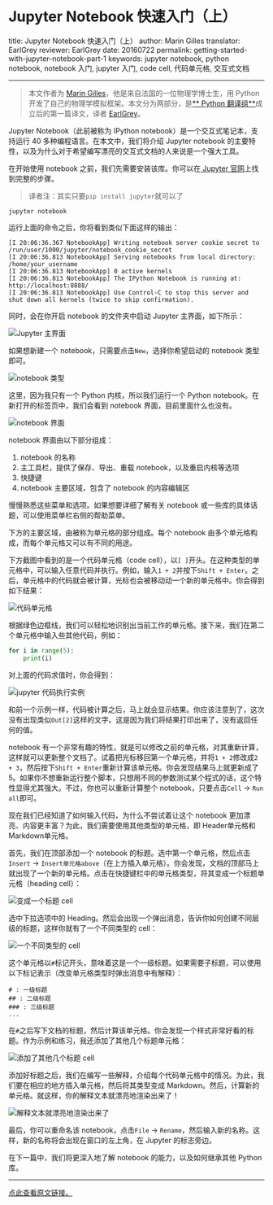 # Jupyter Notebook 快速入门（上）

title: Jupyter Notebook 快速入门（上）
author: Marin Gilles
translator: EarlGrey
reviewer: EarlGrey
date: 20160722
permalink: getting-started-with-jupyter-notebook-part-1
keywords: jupyter notebook, python notebook, notebook 入门, jupyter 入门, code cell, 代码单元格, 交互式文档

***

> 本文作者为 [Marin Gilles](https://www.packtpub.com/books/content/getting-started-jupyter-notebook-part-1)，他是来自法国的一位物理学博士生，用 Python 开发了自己的物理学模拟框架。本文分为两部分，是[** Python 翻译组**](https://github.com/PythonTG/PythonTG)成立后的第一篇译文，译者 [EarlGrey](http://codingpy.com)。

Jupyter Notebook（此前被称为 IPython notebook）是一个交互式笔记本，支持运行 40 多种编程语言。在本文中，我们将介绍 Jupyter notebook 的主要特性，以及为什么对于希望编写漂亮的交互式文档的人来说是一个强大工具。

在开始使用 notebook 之前，我们先需要安装该库。你可以在[ Jupyter 官网](https://jupyter.readthedocs.org/en/latest/install.html)上找到完整的步骤。

> 译者注：其实只要``pip install jupyter``就可以了

```
jupyter notebook
```

运行上面的命令之后，你将看到类似下面这样的输出：

```
[I 20:06:36.367 NotebookApp] Writing notebook server cookie secret to /run/user/1000/jupyter/notebook_cookie_secret
[I 20:06:36.813 NotebookApp] Serving notebooks from local directory: /home/your_username
[I 20:06:36.813 NotebookApp] 0 active kernels
[I 20:06:36.813 NotebookApp] The IPython Notebook is running at: http://localhost:8888/
[I 20:06:36.813 NotebookApp] Use Control-C to stop this server and shut down all kernels (twice to skip confirmation).
```

同时，会在你开启 notebook 的文件夹中启动 Jupyter 主界面，如下所示：

![Jupyter 主界面](http://ww3.sinaimg.cn/mw690/006faQNTgw1f63kcy3kzgj30id05g3yo.jpg)

如果想新建一个 notebook，只需要点击``New``，选择你希望启动的 notebook 类型即可。

![notebook 类型](http://ww2.sinaimg.cn/mw690/006faQNTgw1f63kcysz5cj30id09t3yr.jpg)

这里，因为我只有一个 Python 内核，所以我们运行一个 Python notebook。在新打开的标签页中，我们会看到 notebook 界面，目前里面什么也没有。

![ notebook 界面](http://ww3.sinaimg.cn/mw690/006faQNTgw1f63kcyznzzj30id04iweq.jpg)

notebook 界面由以下部分组成：

1. notebook 的名称
2. 主工具栏，提供了保存、导出、重载 notebook，以及重启内核等选项
3. 快捷键
4. notebook 主要区域，包含了 notebook 的内容编辑区

慢慢熟悉这些菜单和选项。如果想要详细了解有关 notebook 或一些库的具体话题，可以使用菜单栏右侧的帮助菜单。

下方的主要区域，由被称为单元格的部分组成。每个 notebook 由多个单元格构成，而每个单元格又可以有不同的用途。

下方截图中看到的是一个代码单元格（code cell），以``[ ]``开头。在这种类型的单元格中，可以输入任意代码并执行。例如，输入``1 + 2``并按下``Shift + Enter``。之后，单元格中的代码就会被计算，光标也会被移动动一个新的单元格中。你会得到如下结果：

![代码单元格](http://ww4.sinaimg.cn/mw690/006faQNTgw1f63kcyxn32j30id05yq39.jpg)

根据绿色边框线，我们可以轻松地识别出当前工作的单元格。接下来，我们在第二个单元格中输入些其他代码，例如：

```python
for i in range(5):
    print(i)
```

对上面的代码求值时，你会得到：

![jupyter 代码执行实例](http://ww1.sinaimg.cn/mw690/006faQNTgw1f63kcz8s4tj30id09kdgd.jpg)

和前一个示例一样，代码被计算之后，马上就会显示结果。你应该注意到了，这次没有出现类似``Out[2]``这样的文字。这是因为我们将结果打印出来了，没有返回任何的值。

notebook 有一个非常有趣的特性，就是可以修改之前的单元格，对其重新计算，这样就可以更新整个文档了。试着把光标移回第一个单元格，并将``1 + 2``修改成``2 + 3``，然后按下``Shift + Enter``重新计算该单元格。你会发现结果马上就更新成了 5。如果你不想重新运行整个脚本，只想用不同的参数测试某个程式的话，这个特性显得尤其强大。不过，你也可以重新计算整个 notebook，只要点击``Cell`` -> ``Run all``即可。

现在我们已经知道了如何输入代码，为什么不尝试着让这个 notebook 更加漂亮、内容更丰富？为此，我们需要使用其他类型的单元格，即 Header单元格和 Markdown单元格。

首先，我们在顶部添加一个 notebook 的标题。选中第一个单元格，然后点击``Insert`` -> ``Insert单元格above``（在上方插入单元格）。你会发现，文档的顶部马上就出现了一个新的单元格。点击在快捷键栏中的单元格类型，将其变成一个标题单元格（heading cell）：

![变成一个标题 cell](http://ww2.sinaimg.cn/mw690/006faQNTgw1f63kczy7xuj30id00umx0.jpg)

选中下拉选项中的 Heading。然后会出现一个弹出消息，告诉你如何创建不同层级的标题，这样你就有了一个不同类型的 cell：

![一个不同类型的 cell](http://ww2.sinaimg.cn/mw690/006faQNTgw1f63kd03mnqj30id035q2s.jpg)

这个单元格以``#``标记开头，意味着这是一个一级标题。如果需要子标题，可以使用以下标记表示（改变单元格类型时弹出消息中有解释）：

```
# : 一级标题
## : 二级标题
### : 三级标题
...
```

在``#``之后写下文档的标题，然后计算该单元格。你会发现一个样式非常好看的标题。作为示例和练习，我还添加了其他几个标题单元格：

![添加了其他几个标题 cell](http://ww2.sinaimg.cn/mw690/006faQNTgw1f63kd06rzgj30id0bnwex.jpg)

添加好标题之后，我们在编写一些解释，介绍每个代码单元格中的情况。为此，我们要在相应的地方插入单元格，然后将其类型变成 Markdown。然后，计算新的单元格。就这样，你的解释文本就漂亮地渲染出来了！

![解释文本就漂亮地渲染出来了](http://ww1.sinaimg.cn/mw690/006faQNTgw1f63kd0oq8gj30id0dtwf4.jpg)

最后，你可以重命名该 notebook，点击``File`` -> ``Rename``，然后输入新的名称。这样，新的名称将会出现在窗口的左上角，在 Jupyter 的标志旁边。

在下一篇中，我们将更深入地了解 notebook 的能力，以及如何继承其他 Python 库。

***

[点此查看原文链接。](https://www.packtpub.com/books/content/getting-started-jupyter-notebook-part-1)
